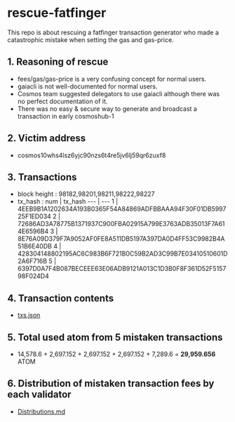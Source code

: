 # rescue-fatfinger

This repo is about rescuing a fatfinger transaction generator who made a catastrophic mistake when setting the gas and gas-price.


## 1. Reasoning of rescue

- fees/gas/gas-price is a very confusing concept for normal users.
- gaiacli is not well-documented for normal users.
- Cosmos team suggested delegators to use gaiacli although there was no perfect documentation of it.
- There was no easy & secure way to generate and broadcast a transaction in early cosmoshub-1


## 2. Victim address

- cosmos10whs4lsz6yjc90nzs6t4re5jv6lj59qr6zuxf8


## 3. Transactions

- block height : 98182,98201,98211,98222,98227
- tx_hash : 
num | tx_hash
--- | ---
1 | 4EEB9B1A1202634A193B0365F54A84869ADFBBAAA94F30F01DB599725F1ED034 
2 | 72686AD3A78775B1371937C900FBA02915A799E3763ADB35013F7A614E6596B4 
3 | 8E76A09D379F7A9052AF0FE8A511DB5197A397DA0D4FF53C9982B4A51B6E40DB 
4 | 428304148802195AC6C983B6F721B0C59B2AD3C99B7E03410510601D2A6F716B 
5 | 6397D0A7F4B087BECEEE63E06ADB9121A013C1D3B0F8F361D52F515798F024D4


## 4. Transaction contents

- [txs.json](https://github.com/b-harvest/rescue-fatfinger/blob/master/txs.json)


## 5. Total used atom from 5 mistaken transactions

- 14,578.6 + 2,697.152 + 2,697.152 + 2,697.152 + 7,289.6 = **29,959.656** ATOM

## 6. Distribution of mistaken transaction fees by each validator

- [Distributions.md](https://github.com/b-harvest/rescue-fatfinger/blob/master/Distributions.md)
